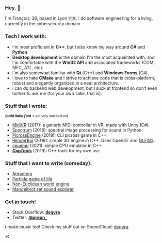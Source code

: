### Hey. 👋

I'm François, 26, based in Lyon 🇫🇷.
I do software engineering for a living, currently in the cybersecurity domain.

### Tech I work with:
- I'm most proficient in **C++**, but I also know my way around **C#** and **Python**.
- **Desktop development** is the domain I'm the most acquainted with, and I'm comfortable with the **Win32 API** and associated frameworks (COM, MFC, ATL, etc).
- I'm also somewhat familiar with **Qt** (C++) and **Windows Forms** (C#).
- I love to hate **CMake** and I strive to achieve code that is cross-platform, robust and elegantly organized in a neat architecture.
- I can do backend web development, but I suck at frontend so don't even bother to ask me (for your own sake, that is).

### Stuff that I wrote:
<sub>(**_bold italic font_** = actively worked on)</sub>
- [MidiVR](https://github.com/deqyra/MidiVR) (2017): a generic MIDI controller in VR, made with Unity (C#).
- [Spectrum](https://github.com/deqyra/spectrum-core-py) (2018): spectral image processing for sound in Python.
- [PicrossEngine](https://github.com/deqyra/PicrossEngine) (2019): CLI picross game in C++.
- [RenderBoi](https://github.com/deqyra/RenderBoi) (2019): simple 3D engine in C++. Uses OpenGL and [GLFW3](https://github.com/glfw/glfw).
- [cpuemu](https://github.com/deqyra/cpuemu) (2021): simple CPU emulator in C++.
- **_[CppTools](https://github.com/deqyra/CppTools)_** (2019): C++ tools for my own use.

### Stuff that I want to write (someday):
- [Attractors](https://www.youtube.com/watch?v=fDek6cYijxI)
- [Particle game of life](https://www.youtube.com/watch?v=Z_zmZ23grXE)
- [Non-Euclidean world engine](https://www.youtube.com/watch?v=kEB11PQ9Eo8)
- [Mandelbrot set sound explorer](https://www.youtube.com/watch?v=GiAj9WW1OfQ)

### Get in touch!
- Stack Overflow: **[deqyra](https://stackoverflow.com/users/3288630/deqyra?tab=profile)**
- Twitter: **[@qreon_](https://twitter.com/qreon_)**

I make music too! Check my stuff out on SoundCloud: [deqyra](https://soundcloud.com/iamdeqyra).

🕉
